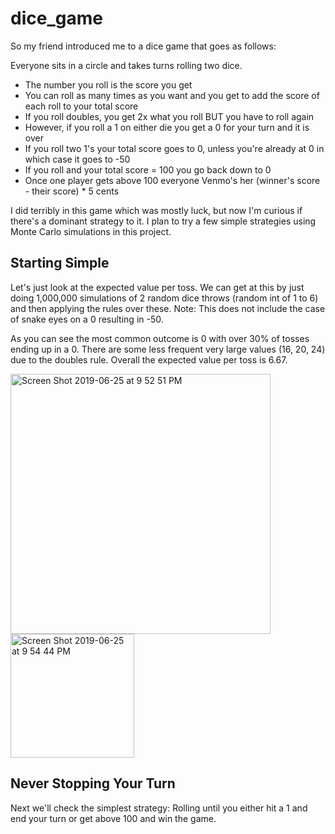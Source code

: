 # dice_game

So my friend introduced me to a dice game that goes as follows: 

Everyone sits in a circle and takes turns rolling two dice. 

- The number you roll is the score you get
- You can roll as many times as you want and you get to add the score of each roll to your total score
- If you roll doubles, you get 2x what you roll BUT you have to roll again 
- However, if you roll a 1 on either die you get a 0 for your turn and it is over
- If you roll two 1's your total score goes to 0, unless you're already at 0 in which case it goes to -50
- If you roll and your total score = 100 you go back down to 0
- Once one player gets above 100 everyone Venmo's her (winner's score - their score) * 5 cents 


I did terribly in this game which was mostly luck, but now I'm curious if there's a dominant strategy to it. I plan to try a few simple strategies using Monte Carlo simulations in this project. 


## Starting Simple

Let's just look at the expected value per toss. We can get at this by just doing 1,000,000 simulations of 2 random dice throws (random int of 1 to 6) and then applying the rules over these. Note: This does not include the case of snake eyes on a 0 resulting in -50. 

As you can see the most common outcome is 0 with over 30% of tosses ending up in a 0. There are some less frequent very large values (16, 20, 24) due to the doubles rule. Overall the expected value per toss is 6.67.

<img width="416" alt="Screen Shot 2019-06-25 at 9 52 51 PM" src="https://user-images.githubusercontent.com/38504767/60147602-b0943380-9793-11e9-9f69-f67ab20b69c6.png">                      <img width="198" alt="Screen Shot 2019-06-25 at 9 54 44 PM" src="https://user-images.githubusercontent.com/38504767/60147650-ea653a00-9793-11e9-819c-21fe839f0a13.png">


## Never Stopping Your Turn

Next we'll check the simplest strategy: Rolling until you either hit a 1 and end your turn or get above 100 and win the game. 



